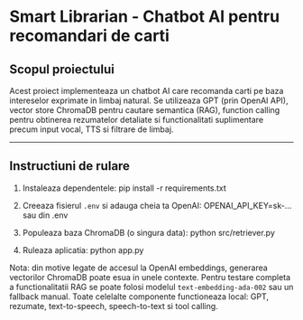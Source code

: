 # Smart Librarian - Chatbot AI pentru recomandari de carti

## Scopul proiectului

Acest proiect implementeaza un chatbot AI care recomanda carti pe baza intereselor exprimate in limbaj natural. Se utilizeaza GPT (prin OpenAI API), vector store ChromaDB pentru cautare semantica (RAG), function calling pentru obtinerea rezumatelor detaliate si functionalitati suplimentare precum input vocal, TTS si filtrare de limbaj.

---

## Instructiuni de rulare

1. Instaleaza dependentele:
pip install -r requirements.txt

2. Creeaza fisierul `.env` si adauga cheia ta OpenAI: 
OPENAI_API_KEY=sk-...    sau din .env

3. Populeaza baza ChromaDB (o singura data):
python src/retriever.py

4. Ruleaza aplicatia:
python app.py


Nota: din motive legate de accesul la OpenAI embeddings, generarea vectorilor ChromaDB poate esua in unele contexte.
Pentru testare completa a functionalitatii RAG se poate folosi modelul `text-embedding-ada-002` sau un fallback manual.
Toate celelalte componente functioneaza local: GPT, rezumate, text-to-speech, speech-to-text si tool calling.
